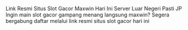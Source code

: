 Link Resmi Situs Slot Gacor Maxwin Hari Ini Server Luar Negeri Pasti JP
Ingin main slot gacor gampang menang langsung maxwin? Segera bergabung daftar melalui link resmi situs slot gacor hari ini
